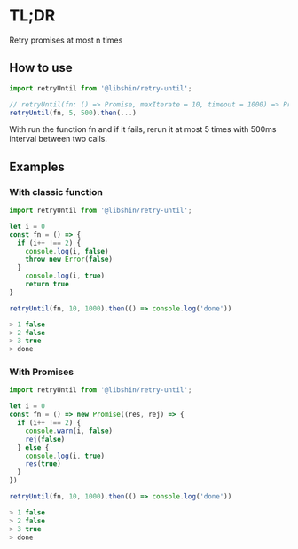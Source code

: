 # TL;DR

Retry promises at most n times

## How to use

```js
import retryUntil from '@libshin/retry-until';

// retryUntil(fn: () => Promise, maxIterate = 10, timeout = 1000) => Promise
retryUntil(fn, 5, 500).then(...)
```

With run the function fn and if it fails, rerun it at most 5 times with 500ms interval between two calls.

## Examples

### With classic function

```js
import retryUntil from '@libshin/retry-until';

let i = 0
const fn = () => {
  if (i++ !== 2) {
    console.log(i, false)
    throw new Error(false)
  }
    console.log(i, true)
    return true
}

retryUntil(fn, 10, 1000).then(() => console.log('done'))

> 1 false
> 2 false
> 3 true
> done
```

### With Promises

```js
import retryUntil from '@libshin/retry-until';

let i = 0
const fn = () => new Promise((res, rej) => {
  if (i++ !== 2) {
    console.warn(i, false)
    rej(false)
  } else {
    console.log(i, true)
    res(true)
  }
})

retryUntil(fn, 10, 1000).then(() => console.log('done'))

> 1 false
> 2 false
> 3 true
> done
```

